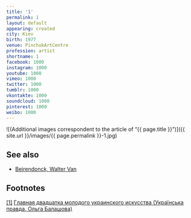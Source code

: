 ```yaml
---
title: '1'
permalink: 1
layout: default
appearing: created
city: Kiev
birth: 1977
venue: PinchukArtCentre
profession: artist
shortname: 1
facebook: 1000
instagram: 1000
youtube: 1000
vimeo: 1000
twitter: 1000
tumblr: 1000
vkontakte: 1000
soundcloud: 1000
pinterest: 1000
weibo: 1000
---
```


![(Additional images correspondent to the article of “{{ page.title }}”)]({{ site.url }}/images/{{ page.permalink }}-1.jpg)

## See also

+ [Beirendonck, Walter Van](beirendonck-walter-van)

## Footnotes

[[1]](#a1) <span id="f1"></span> [Главная двадцатка молодого украинского искусства (Українська правда, Ольга Балашова)](https://life.pravda.com.ua/culture/2013/11/1/142257/)
